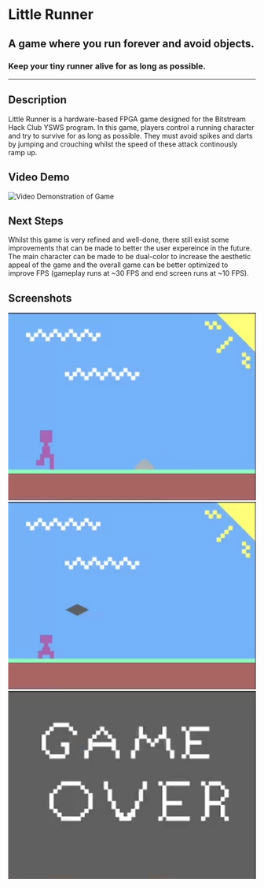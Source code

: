 # Little Runner
## A game where you run forever and avoid objects.
### Keep your tiny runner alive for as long as possible.

---

## Description

Little Runner is a hardware-based FPGA game designed for the Bitstream Hack Club YSWS program. In this game, players control a running character and try to survive for as long as possible. They must avoid spikes and darts by jumping and crouching whilst the speed of these attack continously ramp up.


## Video Demo

![Video Demonstration of Game](./videos/LittleRunnerDemo.mp4.)


## Next Steps

Whilst this game is very refined and well-done, there still exist some improvements that can be made to better the user expereince in the future. The main character can be made to be dual-color to increase the aesthetic appeal of the game and the overall game can be better optimized to improve FPS (gameplay runs at ~30 FPS and end screen runs at ~10 FPS).


## Screenshots

![Screenshot #1 of Game](./images/README/1.png)
![Screenshot #2 of Game](./images/README/2.png)
![Screenshot #3 of Game](./images/README/3.png)
